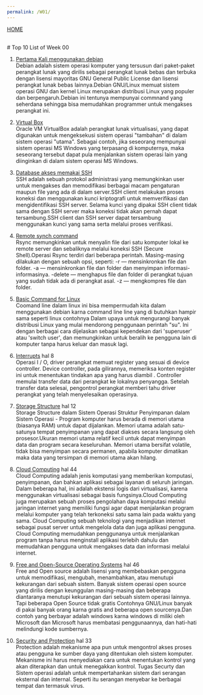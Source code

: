 ```yaml
---
permalink: /W01/
---
```

[HOME](../)

<br>
# Top 10 List of Week 00

1. [Pertama Kali menggunakan debian](https://www.debian.org/index.id.html)<br>
Debian adalah sistem operasi komputer yang tersusun dari paket-paket perangkat lunak yang dirilis sebagai perangkat lunak bebas dan terbuka dengan lisensi mayoritas GNU General Public License dan lisensi perangkat lunak bebas lainnya.Debian GNU/Linux memuat  sistem operasi GNU dan kernel Linux merupakan distribusi Linux yang populer dan berpengaruh.Debian ini tentunya mempunyai commnand yang seherdana sehingga bisa memudahkan programmer untuk mengakses perangkat ini.

2. [Virtual Box](https://id.wikipedia.org/wiki/VirtualBox)<br>
Oracle VM VirtualBox adalah perangkat lunak virtualisasi, yang dapat digunakan untuk mengeksekusi sistem operasi "tambahan" di dalam sistem operasi "utama". Sebagai contoh, jika seseorang mempunyai sistem operasi MS Windows yang terpasang di komputernya, maka seseorang tersebut dapat pula menjalankan sistem operasi lain yang diinginkan di dalam sistem operasi MS Windows.

3. [Database akses memakai SSH](https://www.niagahoster.co.id/blog/apa-itu-ssh/)<br>
SSH adalah sebuah protokol administrasi yang memungkinkan user untuk mengakses dan memodifikasi berbagai macam pengaturan maupun file yang ada di dalam server.SSH client melakukan proses koneksi dan menggunakan kunci kriptografi untuk memverifikasi dan mengidentifikasi SSH server. Selama kunci yang dipakai SSH client tidak sama dengan SSH server maka koneksi tidak akan pernah dapat tersambung.SSH client dan SSH server dapat tersambung menggunakan kunci yang sama serta melalui proses verifikasi.

4. [Remote synch command](https://www.niagahoster.co.id/blog/rsync/)<br>
Rsync memungkinkan  untuk menyalin file dari satu komputer lokal ke remote server dan sebaliknya melalui koneksi SSH (Secure Shell).Operasi Rsync terdiri dari beberapa perintah. Masing-masing dilakukan dengan sebuah opsi, seperti:
-r — mensinkronkan file dan folder.
-a — mensinkronkan file dan folder dan menyimpan informasi-informasinya.
-delete — menghapus file dan folder di perangkat tujuan yang sudah tidak ada di perangkat asal.
-z — mengkompres file dan folder.

5. [Basic Command for Linux](https://ubuntu.com/tutorials/command-line-for-beginners#7-the-command-line-and-the-superuser)<br>
Coomand line dalam linux ini bisa mempermudah kita dalam menggunakan debian karna command line line yang di butuhkan hampir sama seperti linux contohnya Dalam upaya untuk mengurangi  banyak distribusi Linux yang mulai mendorong penggunaan perintah "su". Ini dengan berbagai cara dijelaskan sebagai kependekan dari 'superuser' atau 'switch user', dan memungkinkan  untuk beralih ke pengguna lain di komputer tanpa harus keluar dan masuk lagi.

6. [Interrupts](https://www.academia.edu/42880365/Operating_System_Concepts_10th_Edition) hal 8<br>
Operasi I / O, driver perangkat memuat register yang sesuai di device controller. Device controller, pada gilirannya, memeriksa konten register ini untuk menentukan tindakan apa yang harus diambil . Controller memulai transfer data dari perangkat ke lokalnya penyangga. Setelah transfer data selesai, pengontrol perangkat memberi tahu driver perangkat yang telah menyelesaikan operasinya.

7. [Storage Structure](https://www.academia.edu/42880365/Operating_System_Concepts_10th_Edition) hal 12<br>
Storage Structure dalam Sistem Operasi Struktur Penyimpanan dalam Sistem Operasi - Program komputer harus berada di memori utama (biasanya RAM) untuk dapat dijalankan. Memori utama adalah satu-satunya tempat penyimpanan yang dapat diakses secara langsung oleh prosesor.Ukuran memori utama relatif kecil untuk dapat menyimpan data dan program secara keseluruhan. Memori utama bersifat volatile, tidak bisa menyimpan secara permanen, apabila komputer dimatikan maka data yang tersimpan di memori utama akan hilang.

8. [Cloud Computing](https://www.academia.edu/42880365/Operating_System_Concepts_10th_Edition) hal 44<br>
Cloud Computing adalah jenis komputasi yang memberikan komputasi, penyimpanan, dan bahkan aplikasi sebagai layanan di seluruh jaringan. Dalam beberapa hal, ini adalah ekstensi logis dari virtualisasi, karena menggunakan virtualisasi sebagai basis fungsinya.Cloud Computing juga merupakan sebuah proses pengolahan daya komputasi  melalui jaringan internet  yang memiliki fungsi agar dapat menjalankan program melalui komputer yang telah terkoneksi satu sama lain pada waktu yang sama. Cloud Computing  sebuah teknologi yang menjadikan internet sebagai pusat server untuk mengelola data dan juga aplikasi pengguna. Cloud Computing memudahkan penggunanya untuk menjalankan program tanpa harus menginstall aplikasi terlebih dahulu dan memudahkan pengguna untuk mengakses data dan informasi melalui internet.

9. [Free and Open-Source Operating Systems](https://www.academia.edu/42880365/Operating_System_Concepts_10th_Edition) hal 46<br>
Free and Open source adalah lisensi yang membebaskan pengguna untuk memodifikasi, mengubah, menambahkan, atau menutupi kekurangan dari sebuah sistem.  Banyak sistem operasi open source yang dirilis dengan keunggulan masing-masing dan beberapa diantaranya menutupi kekurangan dari sebuah sistem operasi lainnya. Tapi beberapa Open Source tidak gratis Contohnya GNU/Linux banyak di pakai banyak orang karna gratis and beberapa open sourcenya.Dan contoh yang berbayar adalah windows karna windows di miliki oleh Microsoft dan Microsoft harus
membatasi penggunaannya, dan hati-hati melindungi kode sumbernya.

10. [Security and Protection](https://www.academia.edu/42880365/Operating_System_Concepts_10th_Edition) hal 33<br>
Protection adalah mekanisme apa pun untuk mengontrol akses proses atau pengguna ke sumber daya yang ditentukan oleh sistem komputer. Mekanisme ini harus menyediakan cara untuk menentukan kontrol yang akan diterapkan dan untuk menegakkan kontrol. Tugas Securty dan Sistem operasi adalah untuk mempertahankan sistem dari serangan eksternal dan internal. Seperti itu serangan menyebar ke berbagai tempat dan termasuk virus.
